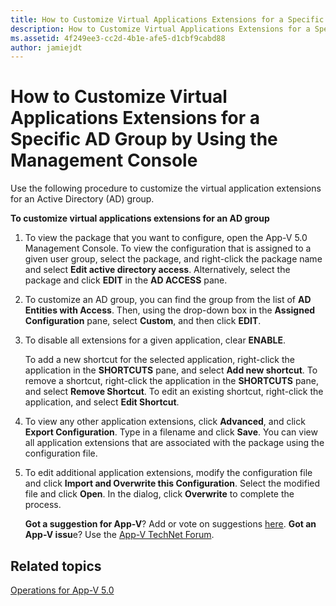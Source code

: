```yaml
---
title: How to Customize Virtual Applications Extensions for a Specific AD Group by Using the Management Console
description: How to Customize Virtual Applications Extensions for a Specific AD Group by Using the Management Console
ms.assetid: 4f249ee3-cc2d-4b1e-afe5-d1cbf9cabd88
author: jamiejdt
---
```


# How to Customize Virtual Applications Extensions for a Specific AD Group by Using the Management Console


Use the following procedure to customize the virtual application extensions for an Active Directory (AD) group.

**To customize virtual applications extensions for an AD group**

1.  To view the package that you want to configure, open the App-V 5.0 Management Console. To view the configuration that is assigned to a given user group, select the package, and right-click the package name and select **Edit active directory access**. Alternatively, select the package and click **EDIT** in the **AD ACCESS** pane.

2.  To customize an AD group, you can find the group from the list of **AD Entities with Access**. Then, using the drop-down box in the **Assigned Configuration** pane, select **Custom**, and then click **EDIT**.

3.  To disable all extensions for a given application, clear **ENABLE**.

    To add a new shortcut for the selected application, right-click the application in the **SHORTCUTS** pane, and select **Add new shortcut**. To remove a shortcut, right-click the application in the **SHORTCUTS** pane, and select **Remove Shortcut**. To edit an existing shortcut, right-click the application, and select **Edit Shortcut**.

4.  To view any other application extensions, click **Advanced**, and click **Export Configuration**. Type in a filename and click **Save**. You can view all application extensions that are associated with the package using the configuration file.

5.  To edit additional application extensions, modify the configuration file and click **Import and Overwrite this Configuration**. Select the modified file and click **Open**. In the dialog, click **Overwrite** to complete the process.

    **Got a suggestion for App-V**? Add or vote on suggestions [here](http://appv.uservoice.com/forums/280448-microsoft-application-virtualization). **Got an App-V issu**e? Use the [App-V TechNet Forum](https://social.technet.microsoft.com/Forums/home?forum=mdopappv).

## Related topics


[Operations for App-V 5.0](operations-for-app-v-50.md)

 

 





